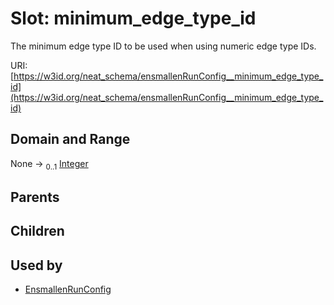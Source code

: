 
# Slot: minimum_edge_type_id


The minimum edge type ID to be used when using numeric edge type IDs.

URI: [https://w3id.org/neat_schema/ensmallenRunConfig__minimum_edge_type_id](https://w3id.org/neat_schema/ensmallenRunConfig__minimum_edge_type_id)


## Domain and Range

None &#8594;  <sub>0..1</sub> [Integer](types/Integer.md)

## Parents


## Children


## Used by

 * [EnsmallenRunConfig](EnsmallenRunConfig.md)
